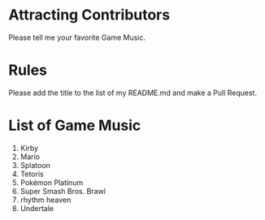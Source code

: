 # Attracting Contributors
Please tell me your favorite Game Music.

# Rules
Please add the title to the list of my README.md and make a Pull Request.

# List of Game Music
1. Kirby
2. Mario
3. Splatoon
4. Tetoris
5. Pokémon Platinum
6. Super Smash Bros. Brawl
7. rhythm heaven
8. Undertale
